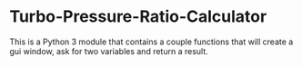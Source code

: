 # Turbo-Pressure-Ratio-Calculator

This is a Python 3 module that contains a couple functions that will create a gui window, ask for two variables and return a result.

